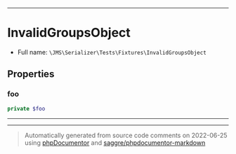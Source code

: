 ***

# InvalidGroupsObject

* Full name: `\JMS\Serializer\Tests\Fixtures\InvalidGroupsObject`

## Properties

### foo

```php
private $foo
```

***



***
> Automatically generated from source code comments on 2022-06-25 using [phpDocumentor](http://www.phpdoc.org/) and [saggre/phpdocumentor-markdown](https://github.com/Saggre/phpDocumentor-markdown)
